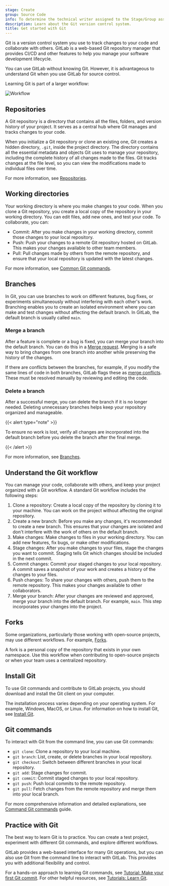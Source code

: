 ```yaml
---
stage: Create
group: Source Code
info: To determine the technical writer assigned to the Stage/Group associated with this page, see https://handbook.gitlab.com/handbook/product/ux/technical-writing/#assignments
description: Learn about the Git version control system.
title: Get started with Git
---
```


Git is a version control system you use to track changes to your code and collaborate with others.
GitLab is a web-based Git repository manager that provides CI/CD and other features to help you
manage your software development lifecycle.

You can use GitLab without knowing Git.
However, it is advantageous to understand Git when you use GitLab for source control.

Learning Git is part of a larger workflow:

![Workflow](img/get_started_git_v16_11.png)

## Repositories

A Git repository is a directory that contains all the files, folders, and version
history of your project.
It serves as a central hub where Git manages and tracks changes to your code.

When you initialize a Git repository or clone an existing one, Git creates a hidden directory,
`.git`, inside the project directory.
The directory contains all the essential metadata and objects Git uses to manage your repository,
including the complete history of all changes made to the files.
Git tracks changes at the file level, so you can view the modifications made to individual
files over time.

For more information, see [Repositories](../../user/project/repository/_index.md).

## Working directories

Your working directory is where you make changes to your code.
When you clone a Git repository, you create a local copy of the repository in your working directory.
You can edit files, add new ones, and test your code.
To collaborate, you can:

- Commit: After you make changes in your working directory, commit those changes to your local repository.
- Push: Push your changes to a remote Git repository hosted on GitLab. This makes your changes available to other team members.
- Pull: Pull changes made by others from the remote repository, and ensure that your local repository is updated with the latest changes.

For more information, see [Common Git commands](commands.md).

## Branches

In Git, you can use branches to work on different features, bug fixes, or experiments
simultaneously without interfering with each other's work.
Branching enables you to create an isolated environment where you can make and test
changes without affecting the default branch.
In GitLab, the default branch is usually called `main`.

### Merge a branch

After a feature is complete or a bug is fixed, you can merge your branch into the default branch.
You can do this in a [Merge request](../../user/project/merge_requests/_index.md).
Merging is a safe way to bring changes from one branch into another while preserving the
history of the changes.

If there are conflicts between the branches, for example, if you modify the same lines of code
in both branches, GitLab flags these as [merge conflicts](../../user/project/merge_requests/conflicts.md).
These must be resolved manually by reviewing and editing the code.

### Delete a branch

After a successful merge, you can delete the branch if it is no longer needed.
Deleting unnecessary branches helps keep your repository organized and manageable.

{{< alert type="note" >}}

To ensure no work is lost, verify all changes are incorporated into the default branch
before you delete the branch after the final merge.

{{< /alert >}}

For more information, see [Branches](../../user/project/repository/branches/_index.md).

## Understand the Git workflow

You can manage your code, collaborate with others, and keep your project organized
with a Git workflow.
A standard Git workflow includes the following steps:

1. Clone a repository: Create a local copy of the repository by cloning it to your machine.
   You can work on the project without affecting the original repository.
1. Create a new branch: Before you make any changes, it's recommended to create a new branch.
   This ensures that your changes are isolated and don't interfere with the work of others on the
   default branch.
1. Make changes: Make changes to files in your working directory.
   You can add new features, fix bugs, or make other modifications.
1. Stage changes: After you make changes to your files, stage the changes you want to commit.
   Staging tells Git which changes should be included in the next commit.
1. Commit changes: Commit your staged changes to your local repository.
   A commit saves a snapshot of your work and creates a history of the changes to your files.
1. Push changes: To share your changes with others, push them to the remote repository.
   This makes your changes available to other collaborators.
1. Merge your branch: After your changes are reviewed and approved, merge your branch into the
   default branch. For example, `main`. This step incorporates your changes into the project.

## Forks

Some organizations, particularly those working with open-source projects, may use
different workflows. For example, [Forks](../../user/project/repository/forking_workflow.md).

A fork is a personal copy of the repository that exists in your own namespace.
Use this workflow when contributing to open-source projects or when your team uses a
centralized repository.

## Install Git

To use Git commands and contribute to GitLab projects, you should download and install
the Git client on your computer.

The installation process varies depending on your operating system.
For example, Windows, MacOS, or Linux.
For information on how to install Git, see [Install Git](how_to_install_git/_index.md).

## Git commands

To interact with Git from the command line, you can use Git commands:

- `git clone`: Clone a repository to your local machine.
- `git branch`: List, create, or delete branches in your local repository.
- `git checkout`: Switch between different branches in your local repository.
- `git add`: Stage changes for commit.
- `git commit`: Commit staged changes to your local repository.
- `git push`: Push local commits to the remote repository.
- `git pull`: Fetch changes from the remote repository and merge them into your local branch.

For more comprehensive information and detailed explanations,
see [Command Git commands](commands.md) guide.

<!--- Use this section when the [Generate an SSH key pair](../user/ssh.md) page is added to the navigation

### Use SSH with Git

When you work with remote repositories, you should use SSH for secure communication.

GitLab uses the SSH protocol to securely communicate with Git.
When you use SSH keys to authenticate to the GitLab remote server,
you don't need to supply your username and password each time.

To learn how to generate and add SSH keys to your GitLab account,
see [Generate an SSH key pair](../user/ssh.md).
-->

## Practice with Git

The best way to learn Git is to practice.
You can create a test project, experiment with different Git commands,
and explore different workflows.

GitLab provides a web-based interface for many Git operations, but you can also use
Git from the command line to interact with GitLab. This provides you with additional
flexibility and control.

For a hands-on approach to learning Git commands, see [Tutorial: Make your first Git commit](../../tutorials/make_first_git_commit/_index.md). For other helpful resources, see [Tutorials: Learn Git](../../tutorials/learn_git.md).
